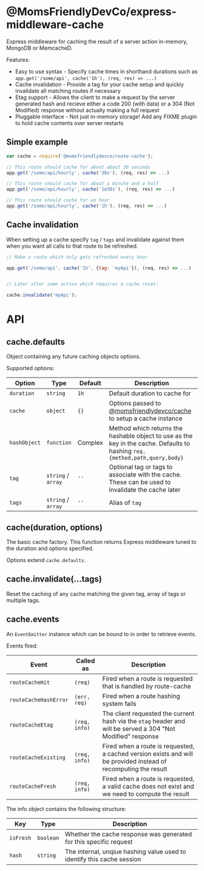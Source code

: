 @MomsFriendlyDevCo/express-middleware-cache
===========================================
Express middleware for caching the result of a server action in-memory, MongoDB or MemcacheD.


Features:

* Easy to use syntax - Specify cache times in shorthand durations such as `app.get('/some/api', cache('1h'), (req, res) => ...)`
* Cache invalidation - Provide a tag for your cache setup and quickly invalidate all matching routes if necessary
* Etag support - Allows the client to make a request by the server generated hash and recieve either a code 200 (with data) or a 304 (Not Modified) response without actually making a full request
* Pluggable interface - Not just in-memory storage! Add any FIXME plugin to hold cache contents over server restarts



Simple example
--------------

```javascript
var cache = require('@momsfriendlydevco/route-cache');

// This route should cache for about about 30 seconds
app.get('/some/api/hourly', cache('30s'), (req, res) => ...)

// This route should cache for about a minute and a half
app.get('/some/api/hourly', cache('1m30s'), (req, res) => ...)

// This route should cache for an hour
app.get('/some/api/hourly', cache('1h'), (req, res) => ...)
```


Cache invalidation
------------------
When setting up a cache specify `tag` / `tags` and invalidate against them when you want all calls to that route to be refreshed.

```javascript
// Make a route which only gets refreshed every hour

app.get('/some/api', cache('1h', {tag: 'myApi'}), (req, res) => ...)


// Later after some action which requires a cache reset:

cache.invalidate('myApi');
```


API
===

cache.defaults
--------------
Object containing any future caching objects options.

Supported options:

| Option       | Type               | Default              | Description                                                                                       |
|--------------|--------------------|----------------------|---------------------------------------------------------------------------------------------------|
| `duration`   | `string`           | `1h`                 | Default duration to cache for                                                                     |
| `cache`      | `object`           | `{}`                 | Options passed to [@momsfriendlydevco/cache](https://github.com/MomsFriendlyDevCo/generic-cache) to setup a cache instance |
| `hashObject` | `function`         | Complex              | Method which returns the hashable object to use as the key in the cache. Defaults to hashing `req.{method,path,query,body}` |
| `tag`        | `string` / `array` | `''`                 | Optional tag or tags to associate with the cache. These can be used to invalidate the cache later |
| `tags`       | `string` / `array` | `''`                 | Alias of `tag`                                                                                    |



cache(duration, options)
------------------------
The basic cache factory. This function returns Express middleware tuned to the duration and options specified.

Options extend `cache.defaults`.


cache.invalidate(...tags)
-------------------------
Reset the caching of any cache matching the given tag, array of tags or multiple tags.


cache.events
------------
An `EventEmitter` instance which can be bound to in order to retrieve events.

Events fired:

| Event                  | Called as     | Description                                                                              |
|------------------------|---------------|------------------------------------------------------------------------------------------|
| `routeCacheHit`        | `(req)`       | Fired when a route is requested that is handled by route-cache                           |
| `routeCacheHashError`  | `(err, req)`  | Fired when a route hashing system fails                                                  |
| `routeCacheEtag`       | `(req, info)` | The client requested the current hash via the `etag` header and will be served a 304 "Not Modified" response |
| `routeCacheExisting`   | `(req, info)` | Fired when a route is requested, a cached version exists and will be provided instead of recomputing the result |
| `routeCacheFresh`      | `(req, info)` | Fired when a route is requested, a valid cache does not exist and we need to compute the result |

The info object contains the following structure:

| Key       | Type      | Description                                                            |
|-----------|-----------|------------------------------------------------------------------------|
| `isFresh` | `boolean` | Whether the cache response was generated for this specific request     |
| `hash`    | `string`  | The internal, unqiue hashing value used to identify this cache session |

